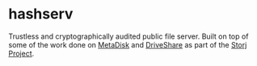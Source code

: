 # hashserv
Trustless and cryptographically audited public file server. Built on top of some of the work done on [MetaDisk](http://metadisk.org) and [DriveShare](http://driveshare.org) as part of the [Storj Project](http://storj.io).
